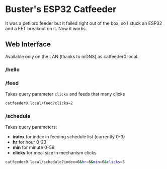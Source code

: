 # Buster's ESP32 Catfeeder

It was a petlibro feeder but it failed right out of the box, so I stuck an ESP32 and a FET breakout on it. Now it works. 

## Web Interface

Available only on the LAN (thanks to mDNS) as catfeeder0.local.

### /hello

### /feed

Takes query parameter `clicks` and feeds that many clicks

```bash
catfeeder0.local/feed?clicks=2
```

### /schedule

Takes query parameters:
- **index** for index in feeding schedule list (currently 0-3)
- **hr** for hour 0-23
- **min** for minute 0-59
- **clicks** for meal size in mechanism clicks

```bash
catfeeder0.local/schedule?index=0&hr=6&min=0&clicks=3
```